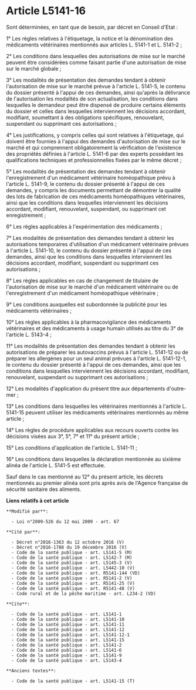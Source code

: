 # Article L5141-16

Sont déterminées, en tant que de besoin, par décret en Conseil d'Etat : 

1° Les règles relatives à l'étiquetage, la notice et la dénomination des médicaments vétérinaires mentionnés aux articles L.
5141-1 et L. 5141-2 ; 

2° Les conditions dans lesquelles des autorisations de mise sur le marché peuvent être considérées comme faisant partie d'une
autorisation de mise sur le marché globale ; 

3° Les modalités de présentation des demandes tendant à obtenir l'autorisation de mise sur le marché prévue à l'article L.
5141-5, le contenu du dossier présenté à l'appui de ces demandes, ainsi qu'après la délivrance de l'autorisation les
modalités de son actualisation, les conditions dans lesquelles le demandeur peut être dispensé de produire certains éléments
du dossier et celles dans lesquelles interviennent les décisions accordant, modifiant, soumettant à des obligations
spécifiques, renouvelant, suspendant ou supprimant ces autorisations ; 

4° Les justifications, y compris celles qui sont relatives à l'étiquetage, qui doivent être fournies à l'appui des demandes
d'autorisation de mise sur le marché et qui comprennent obligatoirement la vérification de l'existence des propriétés
définies à l'article L. 5141-6 par des experts possédant les qualifications techniques et professionnelles fixées par le même
décret ; 

5° Les modalités de présentation des demandes tendant à obtenir l'enregistrement d'un médicament vétérinaire homéopathique
prévu à l'article L. 5141-9, le contenu du dossier présenté à l'appui de ces demandes, y compris les documents permettant de
démontrer la qualité des lots de fabrication de ces médicaments homéopathiques vétérinaires, ainsi que les conditions dans
lesquelles interviennent les décisions accordant, modifiant, renouvelant, suspendant, ou supprimant cet enregistrement ; 

6° Les règles applicables à l'expérimentation des médicaments ; 

7° Les modalités de présentation des demandes tendant à obtenir les autorisations temporaires d'utilisation d'un médicament
vétérinaire prévues à l'article L. 5141-10, le contenu du dossier présenté à l'appui de ces demandes, ainsi que les
conditions dans lesquelles interviennent les décisions accordant, modifiant, suspendant ou supprimant ces autorisations ; 

8° Les règles applicables en cas de changement de titulaire de l'autorisation de mise sur le marché d'un médicament
vétérinaire ou de l'enregistrement d'un médicament homéopathique vétérinaire ; 

9° Les conditions auxquelles est subordonnée la publicité pour les médicaments vétérinaires ; 

10° Les règles applicables à la pharmacovigilance des médicaments vétérinaires et des médicaments à usage humain utilisés au
titre du 3° de l'article L. 5143-4 ; 

11° Les modalités de présentation des demandes tendant à obtenir les autorisations de préparer les autovaccins prévus à
l'article L. 5141-12 ou de préparer les allergènes pour un seul animal prévues à l'article L. 5141-12-1, le contenu du
dossier présenté à l'appui de ces demandes, ainsi que les conditions dans lesquelles interviennent les décisions accordant,
modifiant, renouvelant, suspendant ou supprimant ces autorisations ; 

12° Les modalités d'application du présent titre aux départements d'outre-mer ; 

13° Les conditions dans lesquelles les vétérinaires mentionnés à l'article L. 5141-15 peuvent utiliser les médicaments
vétérinaires mentionnés au même article ; 

14° Les règles de procédure applicables aux recours ouverts contre les décisions visées aux 3°, 5°, 7° et 11° du présent
article ; 

15° Les conditions d'application de l'article L. 5141-11 ; 

16° Les conditions dans lesquelles la déclaration mentionnée au sixième alinéa de l'article L. 5141-5 est effectuée. 

Sauf dans le cas mentionné au 12° du présent article, les décrets mentionnés au premier alinéa sont pris après avis de
l'Agence française de sécurité sanitaire des aliments.

**Liens relatifs à cet article**

	**Modifié par**:

	  - Loi n°2009-526 du 12 mai 2009 - art. 67

	**Cité par**:

	  - Décret n°2016-1363 du 12 octobre 2016 (V)
	  - Décret n°2016-1788 du 19 décembre 2016 (V)
	  - Code de la santé publique - art. L5141-5 (M)
	  - Code de la santé publique - art. L5142-7 (M)
	  - Code de la santé publique - art. L5145-3 (V)
	  - Code de la santé publique - art. L5442-10 (V)
	  - Code de la santé publique - art. R5141-144 (VD)
	  - Code de la santé publique - art. R5141-2 (V)
	  - Code de la santé publique - art. R5141-25 (V)
	  - Code de la santé publique - art. R5141-48 (V)
	  - Code rural et de la pêche maritime - art. L234-2 (VD)

	**Cite**:

	  - Code de la santé publique - art. L5141-1
	  - Code de la santé publique - art. L5141-10
	  - Code de la santé publique - art. L5141-11
	  - Code de la santé publique - art. L5141-12
	  - Code de la santé publique - art. L5141-12-1
	  - Code de la santé publique - art. L5141-15
	  - Code de la santé publique - art. L5141-2
	  - Code de la santé publique - art. L5141-6
	  - Code de la santé publique - art. L5141-9
	  - Code de la santé publique - art. L5143-4

	**Anciens textes**:

	  - Code de la santé publique - art. L5141-15 (T)

